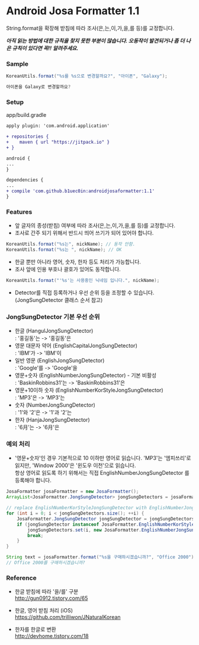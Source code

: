 # Android Josa Formatter 1.1
String.format을 확장해 받침에 따라 조사(은,는,이,가,을,를 등)를 교정합니다.

***아직 읽는 방법에 대한 규칙을 찾지 못한 부분이 많습니다. 오동작이 발견되거나 좀 더 나은 규칙이 있다면 꼭!! 알려주세요.***


### Sample

```java
KoreanUtils.format("%s를 %s으로 변경할까요?", "아이폰", "Galaxy");

아이폰을 Galaxy로 변경할까요?
```


### Setup
app/build.gradle
```diff
apply plugin: 'com.android.application'

+ repositories {
+    maven { url "https://jitpack.io" }
+ }

android {
...
}

dependencies {
...
+ compile 'com.github.b1uec0in:androidjosaformatter:1.1'
}
```

### Features
* 앞 글자의 종성(받침) 여부에 따라 조사(은,는,이,가,을,를 등)를 교정합니다.
* 조사로 간주 되기 위해서 반드시 띄어 쓰기가 되어 있어야 합니다.
```java
KoreanUtils.format("%s는", nickName); // 동작 안함. 
KoreanUtils.format("%s는 ", nickName); // OK
```
* 한글 뿐만 아니라 영어, 숫자, 한자 등도 처리가 가능합니다.
* 조사 앞에 인용 부호나 괄호가 있어도 동작합니다.
```java
KoreanUtils.format("'%s'는 사용중인 닉네임 입니다.", nickName);
```
* Detector를 직접 등록하거나 우선 순위 등을 조정할 수 있습니다. (JongSungDetector 클래스 순서 참고)


### JongSungDetector 기본 우선 순위
* 한글 (HangulJongSungDetector)<br/>
: '홍길동'는 -> '홍길동'은
* 영문 대문자 약어 (EnglishCapitalJongSungDetector)<br/>
: 'IBM'가 -> 'IBM'이
* 일반 영문 (EnglishJongSungDetector)<br/>
: 'Google'를 -> 'Google'을
* 영문+숫자 (EnglishNumberJongSungDetector) - 기본 비활성<br/>
: 'BaskinRobbins31'는 -> 'BaskinRobbins31'은 
* 영문+10이하 숫자 (EnglishNumberKorStyleJongSungDetector)<br/>
: 'MP3'은 -> 'MP3'는
* 숫자 (NumberJongSungDetector)<br/>
: '1'와 '2'은  -> '1'과 '2'는
* 한자 (HanjaJongSungDetector)<br/>
: '6月'는 -> '6月'은

### 예외 처리
* '영문+숫자'인 경우 기본적으로 10 이하만 영어로 읽습니다. 'MP3'는 '엠피쓰리'로 읽지만, 'Window 2000'은 '윈도우 이천'으로 읽습니다.<br/>
항상 영어로 읽도록 하기 위해서는 직접 EnglishNumberJongSungDetector 를 등록해야 합니다.
```java
JosaFormatter josaFormatter = new JosaFormatter();
ArrayList<JosaFormatter.JongSungDetector> jongSungDetectors = josaFormatter.getJongSungDetectors();

// replace EnglishNumberKorStyleJongSungDetector with EnglishNumberJongSungDetector
for (int i = 0; i < jongSungDetectors.size(); ++i) {
    JosaFormatter.JongSungDetector jongSungDetector = jongSungDetectors.get(i);
    if (jongSungDetector instanceof JosaFormatter.EnglishNumberKorStyleJongSungDetector) {
        jongSungDetectors.set(i, new JosaFormatter.EnglishNumberJongSungDetector());
        break;
    }
}

String text = josaFormatter.format("%s을 구매하시겠습니까?", "Office 2000"));
// Office 2000를 구매하시겠습니까?

```


### Reference
* 한글 받침에 따라 '을/를' 구분 <br/>
http://gun0912.tistory.com/65

* 한글, 영어 받침 처리 (iOS) <br/>
https://github.com/trilliwon/JNaturalKorean

* 한자를 한글로 변환 <br/>
http://devhome.tistory.com/18




